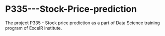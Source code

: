 # P335---Stock-Price-prediction
The project P335 - Stock price prediction  as a part of Data Science training program of ExcelR institute.
